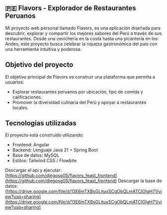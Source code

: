 ## 🇵🇪 Flavors - Explorador de Restaurantes Peruanos
Mi proyecto web personal llamado Flavors, es una aplicación diseñada para descubrir, explorar y compartir los mejores sabores del Perú a través de sus restaurantes. Desde una cevichería en la costa hasta una picantería en los Andes, este proyecto busca celebrar la riqueza gastronómica del país con una herramienta intuitiva y poderosa.

## Objetivo del proyecto
El objetivo principal de Flavors es construir una plataforma que permita a usuarios:

- Explorar restaurantes peruanos por ubicación, tipo de comida y calificaciones.
- Promover la diversidad culinaria del Perú y apoyar a restaurantes locales.

## Tecnologías utilizadas
El proyecto está construido utilizando:

- Frontend: Angular
- Backend: Lenguaje Java 21 + Spring Boot
- Base de datos: MySQL
- Estilos: Tailwind CSS / Flowbite

Descargar el api y ejecutar: [https://github.com/diegosg05/flavors_feast_frontend](https://github.com/diegosg05/flavors_feast_frontend)
Descargar la base de datos: [https://drive.google.com/file/d/13E6mTXBsGLituxSCgObQLmATCIOlgH71/view?usp=sharing](https://drive.google.com/file/d/13E6mTXBsGLituxSCgObQLmATCIOlgH71/view?usp=sharing)
